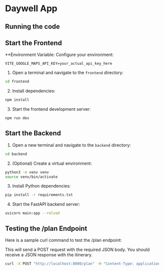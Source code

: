   # Daywell App


  ## Running the code

## Start the Frontend
  **Environment Variable:
  Configure your environment:
  ```
  VITE_GOOGLE_MAPS_API_KEY=your_actual_api_key_here
  ```

1. Open a terminal and navigate to the `frontend` directory:
  ```sh
  cd frontend
  ```
2. Install dependencies:
  ```sh
  npm install
  ```
3. Start the frontend development server:
  ```sh
  npm run dev
  ```

## Start the Backend

1. Open a new terminal and navigate to the `backend` directory:
  ```sh
  cd backend
  ```
2. (Optional) Create a virtual environment:
  ```sh
  python3 -m venv venv
  source venv/bin/activate
  ```
3. Install Python dependencies:
  ```sh
  pip install -r requirements.txt
  ```
4. Start the FastAPI backend server:
  ```sh
  uvicorn main:app --reload
  ```


  ## Testing the /plan Endpoint

Here is a sample curl command to test the /plan endpoint:

This will send a POST request with the required JSON body. You should receive a JSON response with the itinerary.

```sh
curl -X POST "http://localhost:8000/plan" -H "Content-Type: application/json" -d '{"destination": "Paris", "days": 3}'
```